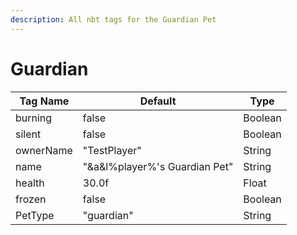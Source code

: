 ```yaml
---
description: All nbt tags for the Guardian Pet
---
```



# Guardian

| Tag Name     | Default                                                            | Type                                         |
| - | - | - |
| burning | false | Boolean |
| silent | false | Boolean |
| ownerName | "TestPlayer" | String |
| name | "&a&l%player%'s Guardian Pet" | String |
| health | 30.0f | Float |
| frozen | false | Boolean |
| PetType | "guardian" | String |
